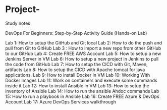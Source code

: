 # Project-
Study notes 

DevOps For Beginners: Step-by-Step Activity Guide (Hands-on Lab)

Lab 1: How to setup the GitHub and Git local
Lab 2: How to do the push and pull from Git to GitHub
Lab 3 : How to import a new repo from other GitHub to our GitHub
Lab 4: Create FREE AWS Account
Lab 5: How to setup a new Jenkins Server in VM
Lab 6: How to setup a new project in Jenkins to pull the code from GitHub
Lab 7: How to setup the CICD with Git, Maven, artifacts
Lab 8: How to setup the CICD with Apache tomcat for java applications.
Lab 9: How to install Docker in VM
Lab 10: Working With Docker Images
Lab 11: Work on containers and execute some commands inside it
Lab 12: How to install Ansible in VM
Lab 13: How to setup the inventory of Ansible
Lab 14: How to run the ansible Ahdoc commands
Lab 15: How to run a playbook in Ansible
Lab 16: Create FREE Azure & DevOps Account
Lab 17: Azure DevOps Services walkthrough

